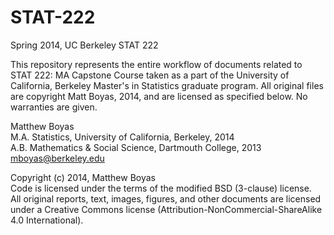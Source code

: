STAT-222
========

Spring 2014, UC Berkeley STAT 222

This repository represents the entire workflow of documents related to STAT 222: MA Capstone Course taken as a part of the University of California, Berkeley Master's in Statistics graduate program.  All original files are copyright Matt Boyas, 2014, and are licensed as specified below.  No warranties are given.


Matthew Boyas <br>
M.A. Statistics, University of California, Berkeley, 2014 <br>
A.B. Mathematics & Social Science, Dartmouth College, 2013<br>
mboyas@berkeley.edu

Copyright (c) 2014, Matthew Boyas<br>
Code is licensed under the terms of the modified BSD (3-clause) license.<br>
All original reports, text, images, figures, and other documents are licensed under a Creative Commons license (Attribution-NonCommercial-ShareAlike 4.0 International).
